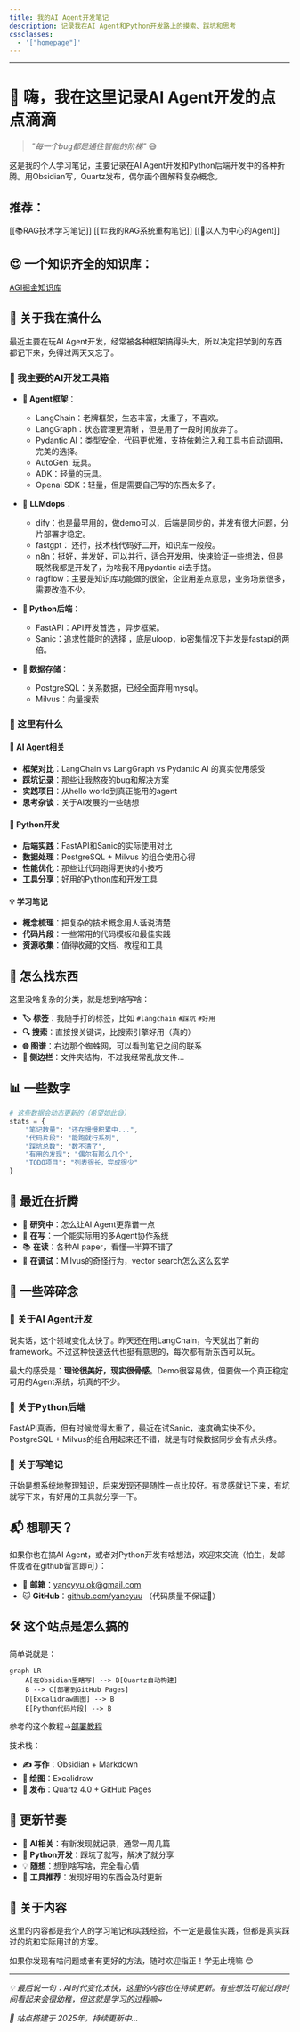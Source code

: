 ```yaml
---
title: 我的AI Agent开发笔记
description: 记录我在AI Agent和Python开发路上的摸索、踩坑和思考
cssclasses:
  - '["homepage"]'
---
```

---
# 🤖 嗨，我在这里记录AI Agent开发的点点滴滴

> _"每一个bug都是通往智能的阶梯"_ 😅

这是我的个人学习笔记，主要记录在AI Agent开发和Python后端开发中的各种折腾。用Obsidian写，Quartz发布，偶尔画个图解释复杂概念。

## 推荐：
[[📚RAG技术学习笔记]]
[[🏗️我的RAG系统重构笔记]]
[[🧘以人为中心的Agent]]

## 😍 一个知识齐全的知识库：
[AGI掘金知识库](https://agijuejin.feishu.cn/wiki/UvJPwhfkiitMzhkhEfycUnS9nAm)

## 👋 关于我在搞什么

最近主要在玩AI Agent开发，经常被各种框架搞得头大，所以决定把学到的东西都记下来，免得过两天又忘了。

### 🔧 我主要的AI开发工具箱 
- **🤖 Agent框架**： 
	- LangChain：老牌框架，生态丰富，太重了，不喜欢。
	- LangGraph：状态管理更清晰 ，但是用了一段时间放弃了。
	- Pydantic AI：类型安全，代码更优雅，支持依赖注入和工具书自动调用，完美的选择。
	- AutoGen: 玩具。
	- ADK：轻量的玩具。
	- Openai SDK：轻量，但是需要自己写的东西太多了。
- 🧸 **LLMdops**：
	- dify：也是最早用的，做demo可以，后端是同步的，并发有很大问题，分片部署才稳定。
	- fastgpt： 还行，技术栈代码好二开，知识库一般般。
	- n8n：挺好，并发好，可以并行，适合开发用，快速验证一些想法，但是既然我都是开发了，为啥我不用pydantic ai去手搓。
	- ragflow：主要是知识库功能做的很全，企业用差点意思，业务场景很多，需要改造不少。
	
- **🐍 Python后端**： 
	- FastAPI：API开发首选 ，异步框架。
	- Sanic：追求性能时的选择 ，底层uloop，io密集情况下并发是fastapi的两倍。
	
- **💾 数据存储**： 
	- PostgreSQL：关系数据，已经全面弃用mysql。
	- Milvus：向量搜索

### 📝 这里有什么

#### 🤖 **AI Agent相关**

- **框架对比**：LangChain vs LangGraph vs Pydantic AI 的真实使用感受
- **踩坑记录**：那些让我熬夜的bug和解决方案
- **实践项目**：从hello world到真正能用的agent
- **思考杂谈**：关于AI发展的一些瞎想

#### 🐍 **Python开发**

- **后端实践**：FastAPI和Sanic的实际使用对比
- **数据处理**：PostgreSQL + Milvus 的组合使用心得
- **性能优化**：那些让代码跑得更快的小技巧
- **工具分享**：好用的Python库和开发工具

#### 💡 **学习笔记**

- **概念梳理**：把复杂的技术概念用人话说清楚
- **代码片段**：一些常用的代码模板和最佳实践
- **资源收集**：值得收藏的文档、教程和工具

## 🧭 怎么找东西

这里没啥复杂的分类，就是想到啥写啥：

- **🏷️ 标签**：我随手打的标签，比如 `#langchain` `#踩坑` `#好用`
- **🔍 搜索**：直接搜关键词，比搜索引擎好用（真的）
- **🌐 图谱**：右边那个蜘蛛网，可以看到笔记之间的联系
- **📖 侧边栏**：文件夹结构，不过我经常乱放文件...

## 📊 一些数字

```python
# 这些数据会动态更新的（希望如此😅）
stats = {
    "笔记数量": "还在慢慢积累中...",
    "代码片段": "能跑就行系列",
    "踩坑总数": "数不清了",
    "有用的发现": "偶尔有那么几个",
    "TODO项目": "列表很长，完成很少"
}
```

## 🎯 最近在折腾

- 🤔 **研究中**：怎么让AI Agent更靠谱一点
- 🔧 **在写**：一个能实际用的多Agent协作系统
- 📚 **在读**：各种AI paper，看懂一半算不错了
- 🐛 **在调试**：Milvus的奇怪行为，vector search怎么这么玄学

## 💭 一些碎碎念

### 🤖 关于AI Agent开发

说实话，这个领域变化太快了。昨天还在用LangChain，今天就出了新的framework。不过这种快速迭代也挺有意思的，每次都有新东西可以玩。

最大的感受是：**理论很美好，现实很骨感**。Demo很容易做，但要做一个真正稳定可用的Agent系统，坑真的不少。

### 🐍 关于Python后端

FastAPI真香，但有时候觉得太重了，最近在试Sanic，速度确实快不少。PostgreSQL + Milvus的组合用起来还不错，就是有时候数据同步会有点头疼。

### 📝 关于写笔记

开始是想系统地整理知识，后来发现还是随性一点比较好。有灵感就记下来，有坑就写下来，有好用的工具就分享一下。

## 📬 想聊天？

如果你也在搞AI Agent，或者对Python开发有啥想法，欢迎来交流（怕生，发邮件或者在github留言即可）：

- 📧 **邮箱**：yancyyu.ok@gmail.com
- 🐱 **GitHub**：[github.com/yancyuu](https://github.com/yancyuu) （代码质量不保证🙈）

## 🛠️ 这个站点是怎么搞的

简单说就是：

```mermaid
graph LR
    A[在Obsidian里瞎写] --> B[Quartz自动构建]
    B --> C[部署到GitHub Pages]
    D[Excalidraw画图] --> B
    E[Python代码片段] --> B
```

参考的这个教程→[部署教程](https://dev.to/defenderofbasic/host-your-obsidian-notebook-on-github-pages-for-free-8l1)

技术栈：
- **✍️ 写作**：Obsidian + Markdown
- **🎨 绘图**：Excalidraw
- **🚀 发布**：Quartz 4.0 + GitHub Pages

## 🔄 更新节奏

- 🤖 **AI相关**：有新发现就记录，通常一周几篇
- 🐍 **Python开发**：踩坑了就写，解决了就分享
- 💡 **随想**：想到啥写啥，完全看心情
- 🔧 **工具推荐**：发现好用的东西会及时更新

## 📄 关于内容

这里的内容都是我个人的学习笔记和实践经验，不一定是最佳实践，但都是真实踩过的坑和实际用过的方案。

如果你发现有啥问题或者有更好的方法，随时欢迎指正！学无止境嘛 😊

---

_💡 最后说一句：AI时代变化太快，这里的内容也在持续更新。有些想法可能过段时间看起来会很幼稚，但这就是学习的过程嘛~_

_📅 站点搭建于 2025年，持续更新中..._